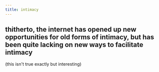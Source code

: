 ```yaml
---
title: intimacy
---
```


## thitherto, the internet has opened up new opportunities for old forms of intimacy, but has been quite lacking on new ways to facilitate intimacy

(this isn't true exactly but interesting)
